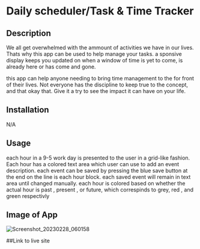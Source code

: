 # Daily scheduler/Task & Time Tracker

## Description

We all get overwhelmed with the ammount of activities we have in our lives. Thats why this app can be used to help manage your tasks.
a sponsive display keeps you updated on when a window of time is yet to come, is already here or has come and gone.

this app can help anyone needing to bring time management to the for front of their lives. Not everyone has the discipline to keep true
to the concept, and that okay that. Give it a try to see the impact it can have on your life.

## Installation

N/A

## Usage

each hour in a 9-5 work day is presented to the user in a grid-like fashion. Each hour has a colored text area which user can use to add an event description. each event can be saved by pressing the blue save button at the end on the line is each hour block. each saved event will remain in text area until changed manually. each hour is colored based on whether the actual hour is past , present , or future, which correspinds to grey, red , and green respectivly

## Image of App

![Screenshot_20230228_060158](https://user-images.githubusercontent.com/121896793/222002502-d80fcef8-0ad1-42ac-9cbb-0e661a9ab00e.png)


##Link to live site
